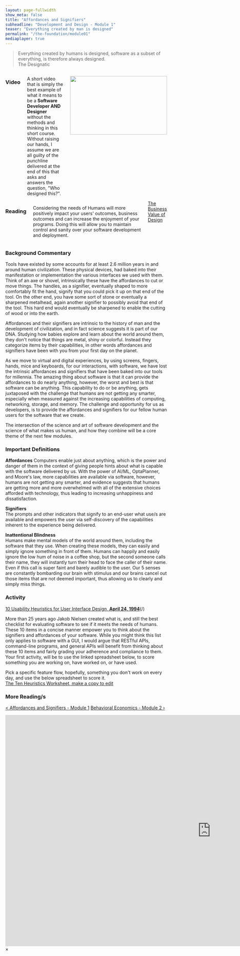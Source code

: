 ```yaml
---
layout: page-fullwidth
show_meta: false
title: "Affordances and Signifiers"
subheadline: "Development and Design - Module 1"
teaser: "Everything created by man is designed"
permalink: "/the-foundation/module01"
mediaplayer: true
---
```

> Everything created by humans is designed, software as a subset of everything, is therefore always designed.  
> The Designatic


<div class="row">
<div class="large-6 columns">
<h3>Video</h3>
<p> 
   A short video that is simply the best example of what it means to be a <b>Software Developer AND Designer</b> without the methods and thinking in this short course.  Without raising our hands, I assume we are all guilty of the punchline delivered at the end of this that asks and answers the question, "Who designed this?".
</p>
<p>
   <a href="#" data-reveal-id="videoModal"><img src="http://i3.ytimg.com/vi/L1CxlyMoFRs/hqdefault.jpg" width="302" height="182" alt=""/></a>
</p> 

</div>
   

<div class="large-6 columns">
<h3>Reading</h3>
   <p>Considering the needs of Humans will more positively impact your users' outcomes, business outcomes and can increase the enjoyment of your programs.  Doing this will allow you to maintain control and sanity over your software development and deployment.</p>  
   <a class="radius button small" href="https://www.mckinsey.com/business-functions/mckinsey-design/our-insights/the-business-value-of-design" target="_blank">The Business Value of Design</a>
</div>
</div>

<h3>Background Commentary</h3>
   Tools have existed by some accounts for at least 2.6 million years in and around human civilization.  These physical devices, had baked into their manifestation or implementation the various interfaces we used with them.  Think of an axe or shovel, intrinsically these have the affordances to cut or move things. The handles, as a signifier, eventually shaped to more comfortably fit the hand, signify that you could pick it up on that end of the tool.  On the other end, you have some sort of stone or eventually a sharpened metalhead, again another signifier to possibly avoid that end of the tool.  This hard end would eventually be sharpened to enable the cutting of wood or into the earth.  

   Affordances and their signifiers are intrinsic to the history of man and the development of civilization, and in fact science suggests it is part of our DNA.  Studying how babies explore and learn about the world around them, they don't notice that things are metal, shiny or colorful.  Instead they categorize items by their capabilities, in other words affordances and signifiers have been with you from your first day on the planet.

   As we move to virtual and digital experiences, by using screens, fingers, hands, mice and keyboards, for our interactions, with software, we have lost the intrinsic affordances and signifiers that have been baked into our tools for millennia.  The amazing thing about software is that it can provide the affordances to do nearly anything, however, the worst and best is that software can be anything.  This capability to do or be anything, gets juxtaposed with the challenge that humans are not getting any smarter, especially when measured against the increasing capabilities of computing, networking, storage, and memory.  The challenge and  opportunity for us as developers, is to provide the affordances and signifiers for our fellow human users for the software that we create.  

   The intersection of the science and art of software development and the science of what makes us human, and how they combine will be a core theme of the next few modules.


<h3>Important Definitions</h3>  
<b>Affordances</b>    
   Computers enable just about anything, which is the power and danger of them in the context of giving people hints about what is capable with the software delivered by us.  With the power of AI/ML, OptaPlanner, and Moore's law, more capabilities are available via software, however, humans are not getting any smarter, and evidence suggests that humans are getting more and more overwhelmed with all of the extensive choices afforded with technology, thus leading to increasing unhappiness and dissatisfaction. 

<b>Signifiers</b>  
   The prompts and other indicators that signify to an end-user what use/s are available and empowers the user via self-discovery of the capabilities inherent to the experience being delivered.
   
<b>Inattentional Blindness</b>     
   Humans make mental models of the world around them, including the software that they use.  When creating these models, they can easily and simply ignore something in front of them.  Humans can happily and easily ignore the low hum of noise in a coffee shop, but the second someone calls their name, they will instantly turn their head to face the caller of their name.  Even if this call is super faint and barely audible to the user.  Our 5 senses are constantly bombarding our brain with stimulus and our brains cancel out those items that are not deemed important, thus allowing us to clearly and simply miss things.

<h3>Activity</h3>
<a href="https://www.nngroup.com/articles/ten-usability-heuristics" target="_blank">10 Usability Heuristics for User Interface Design, <b>April 24, 1994</b></a>(/)  

   More than 25 years ago Jakob Nielsen created what is, and still the best checklist for evaluating software to see if it meets the needs of humans.  These 10 items in a concise manner empower you to think about the signifiers and affordances of your software.  While you might think this list only applies to software with a GUI, I would argue that RESTful APIs, command-line programs, and general APIs will benefit from thinking about these 10 items and fairly grading your adherence and compliance to them.  Your first activity, will be to use the linked spreadsheet below, to score something you are working on, have worked on, or have used.    

   Pick a specific feature flow, hopefully, something you don't work on every day, and use the below spreadsheet to score it.  
[The Ten Heuristics Worksheet, make a copy to edit](https://docs.google.com/spreadsheets/d/1Gqoo_ORcSlXmj_EX_Xrih1BELiYv4HjqLaJlIhrxQ1U/edit?usp=sharing) 

<h3>More Reading/s</h3>

<a class="radius button small" href="{{ site.url }}{{ site.baseurl }}/the-foundation/module01">< Affordances and Signifiers - Module 1</a>
<a class="radius button small right" href="{{ site.url }}{{ site.baseurl }}/the-foundation/module01">Behavioral Economics - Module 2 ›</a>

<div id="videoModal" class="reveal-modal large" data-reveal="">
  <div class="flex-video widescreen vimeo" style="display: block;">
    <iframe width="1280" height="720" src="https://www.youtube.com/embed/L1CxlyMoFRs" frameborder="0" allowfullscreen></iframe>
  </div>
  <a class="close-reveal-modal">&#215;</a>
</div>